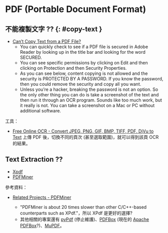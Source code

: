 # PDF (Portable Document Format)

## 不能複製文字 ?? {: #copy-text }

  - [Can’t Copy Text from a PDF File?](https://helpdeskgeek.com/help-desk/cant-copy-text-from-a-pdf-file/)
      - You can quickly check to see if a PDF file is secured in Adobe Reader by looking up in the title bar and looking for the word SECURED.
      - You can see specific permissions by clicking on Edit and then clicking on Protection and then Security Properties.
      - As you can see below, content copying is not allowed and the security is PROTECTED BY A PASSWORD. If you know the password, then you could remove the security and copy all you want.
      - Unless you’re a hacker, breaking the password is not an option. So the only other thing you can do is take a screenshot of the text and then run it through an OCR program. Sounds like too much work, but it really is not. You can take a screenshot on a Mac or PC without additional software.

工具：

  - [Free Online OCR \- Convert JPEG, PNG, GIF, BMP, TIFF, PDF, DjVu to Text](https://www.newocr.com/) 上傳 PDF 後，切換不同的頁次 (甚至選取範圍)，就可以得到該頁 OCR 的結果。

## Text Extraction ??

  - [Xpdf](xpdf.md)
  - [PDFMiner](pdfminer.md)

參考資料：

  - [Related Projects - PDFMiner](https://euske.github.io/pdfminer/#related)

      - "PDFMiner is about 20 times slower than other C/C++-based counterparts such as XPdf."，所以 XPdf 是更好的選擇?
      - 其他相關的專案還有 [pyPdf](http://pybrary.net/pyPdf/) (停止維護)、[PDFBox](http://www.pdfbox.org/) (現在的 [Apache PDFBox](https://pdfbox.apache.org/)?)、[MuPDF](https://mupdf.com/)。

